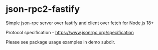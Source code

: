 # json-rpc2-fastify

Simple json-rpc server over fastify and client over fetch for Node.js 18+

Protocol specification - https://www.jsonrpc.org/specification

Please see package usage examples in demo subdir.
